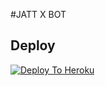#JATT X BOT

## Deploy
[![Deploy To Heroku](https://www.herokucdn.com/deploy/button.svg)](https://dashboard.heroku.com/new?button-url=https%3A%2F%2Fgithub.com%2FBlac%2FHEROKU&template=https%3A%2F%2Fgithub.com%2FBlac%2FHEROKU)
